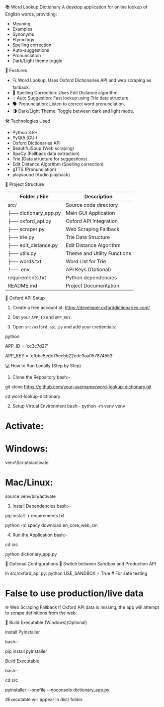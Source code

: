 📚 Word Lookup Dictionary
A desktop application for online lookup of English words, providing:
- Meaning
- Examples
- Synonyms
- Etymology
- Spelling correction
- Auto-suggestions
- Pronunciation
- Dark/Light theme toggle

🚀 Features

- 🔍 Word Lookup: Uses Oxford Dictionaries API and web scraping as fallback.
- 🧠 Spelling Correction: Uses Edit Distance algorithm.
- 💡 Auto Suggestion: Fast lookup using Trie data structure.
- 🗣️ Pronunciation: Listen to correct word pronunciation.
- 🌗 Dark/Light Theme: Toggle between dark and light mode.

🛠 Technologies Used

- Python 3.8+
- PyQt5 (GUI)
- Oxford Dictionaries API
- BeautifulSoup (Web scraping)
- SpaCy (Fallback data extraction)
- Trie (Data structure for suggestions)
- Edit Distance Algorithm (Spelling correction)
- gTTS (Pronunciation)
- playsound (Audio playback)

📂 Project Structure

| Folder / File         | Description                 |
| ----------------------|---------------------------- |
| src/                  | Source code directory       |
| ├── dictionary_app.py | Main GUI Application        |
| ├── oxford_api.py     | Oxford API Integration      |
| ├── scraper.py        | Web Scraping Fallback       |
| ├── trie.py           | Trie Data Structure         |
| ├── edit_distance.py  | Edit Distance Algorithm     |
| ├── utils.py          | Theme and Utility Functions |
| ├── words.txt         | Word List for Trie          |
| └── .env              | API Keys (Optional)         |
| requirements.txt      | Python dependencies         |
| README.md             | Project Documentation       |

🔑 Oxford API Setup

1. Create a free account at: https://developer.oxforddictionaries.com/

2. Get your `APP_ID` and `APP_KEY`.

3. Open `src/oxford_api.py` and add your credentials:

python

APP_ID = 'cc3c7d27'

APP_KEY = 'efbbc5edc75eebb22ede3aa057874553'

💻 How to Run Locally (Step by Step)
1. Clone the Repository
bash:-

git clone https://github.com/your-username/word-lookup-dictionary.git

cd word-lookup-dictionary

2. Setup Virtual Environment
bash:-
python -m venv venv
# Activate:
# Windows:
venv\Scripts\activate
# Mac/Linux:
source venv/bin/activate


3. Install Dependencies
bash:-

pip install -r requirements.txt

python -m spacy download en_core_web_sm

4. Run the Application
bash:-

cd src

python dictionary_app.py

🔧 Optional Configurations
🔁 Switch between Sandbox and Production API

In src/oxford_api.py:
python
USE_SANDBOX = True  # For safe testing

# False to use production/live data

🌐 Web Scraping Fallback
If Oxford API data is missing, the app will attempt to scrape definitions from the web.

💼 Build Executable (Windows)(Optional)

Install PyInstaller

bash:-

pip install pyinstaller

Build Executable

bash:-

cd src

pyinstaller --onefile --noconsole dictionary_app.py


#Executable will appear in dist/ folder.








